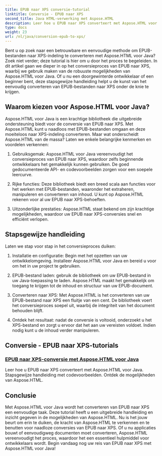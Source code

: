 ```yaml
---
title: EPUB naar XPS conversie-tutorial
linktitle: Conversie - EPUB naar XPS
second_title: Java HTML-verwerking met Aspose.HTML
description: Leer hoe u EPUB naar XPS converteert met Aspose.HTML voor Java. In deze zelfstudies vindt u een stapsgewijze handleiding en codevoorbeelden waarin u de mogelijkheden van Aspose.HTML verkent.
type: docs
weight: 23
url: /nl/java/conversion-epub-to-xps/
---
```


Bent u op zoek naar een betrouwbare en eenvoudige methode om EPUB-bestanden naar XPS-indeling te converteren met Aspose.HTML voor Java? Zoek niet verder; deze tutorial is hier om u door het proces te begeleiden. In dit artikel gaan we dieper in op het conversieproces van EPUB naar XPS, waarbij we gebruik maken van de robuuste mogelijkheden van Aspose.HTML voor Java. Of u nu een doorgewinterde ontwikkelaar of een beginner bent, deze stapsgewijze handleiding helpt u de kunst van het eenvoudig converteren van EPUB-bestanden naar XPS onder de knie te krijgen.

## Waarom kiezen voor Aspose.HTML voor Java?

Aspose.HTML voor Java is een krachtige bibliotheek die uitgebreide ondersteuning biedt voor de conversie van EPUB naar XPS. Met Aspose.HTML kunt u naadloos met EPUB-bestanden omgaan en deze moeiteloos naar XPS-indeling converteren. Maar wat onderscheidt Aspose.HTML van de massa? Laten we enkele belangrijke kenmerken en voordelen verkennen:

1. Gebruiksgemak: Aspose.HTML voor Java vereenvoudigt het conversieproces van EPUB naar XPS, waardoor zelfs beginnende ontwikkelaars het gemakkelijk kunnen gebruiken. De goed gedocumenteerde API- en codevoorbeelden zorgen voor een soepele leercurve.

2. Rijke functies: Deze bibliotheek biedt een breed scala aan functies voor het werken met EPUB-bestanden, waaronder het extraheren, manipuleren en converteren van inhoud. U kunt op Aspose.HTML rekenen voor al uw EPUB naar XPS-behoeften.

3. Uitzonderlijke prestaties: Aspose.HTML staat bekend om zijn krachtige mogelijkheden, waardoor uw EPUB naar XPS-conversies snel en efficiënt verlopen.

## Stapsgewijze handleiding

Laten we stap voor stap in het conversieproces duiken:

1. Installatie en configuratie: Begin met het opzetten van uw ontwikkelomgeving. Installeer Aspose.HTML voor Java en bereid u voor om het in uw project te gebruiken.

2. EPUB-bestand laden: gebruik de bibliotheek om uw EPUB-bestand in uw Java-toepassing te laden. Aspose.HTML maakt het gemakkelijk om toegang te krijgen tot de inhoud en structuur van uw EPUB-document.

3. Converteren naar XPS: Met Aspose.HTML is het converteren van uw EPUB-bestand naar XPS een fluitje van een cent. De bibliotheek voert het conversieproces soepel uit, waarbij de integriteit van het document behouden blijft.

4. Ontdek het resultaat: nadat de conversie is voltooid, onderzoekt u het XPS-bestand en zorgt u ervoor dat het aan uw vereisten voldoet. Indien nodig kunt u de inhoud verder manipuleren.

## Conversie - EPUB naar XPS-tutorials
### [EPUB naar XPS-conversie met Aspose.HTML voor Java](./convert-epub-to-xps/)
Leer hoe u EPUB naar XPS converteert met Aspose.HTML voor Java. Stapsgewijze handleiding met codevoorbeelden. Ontdek de mogelijkheden van Aspose.HTML.

## Conclusie

Met Aspose.HTML voor Java wordt het converteren van EPUB naar XPS een eenvoudige taak. Deze tutorial heeft u een uitgebreide handleiding en inzicht gegeven in de mogelijkheden van Aspose.HTML. Nu is het jouw beurt om erin te duiken, de kracht van Aspose.HTML te verkennen en te benutten voor naadloze conversies van EPUB naar XPS. Of u nu applicaties bouwt of eenvoudigweg documenten moet converteren, Aspose.HTML vereenvoudigt het proces, waardoor het een essentieel hulpmiddel voor ontwikkelaars wordt. Begin vandaag nog uw reis van EPUB naar XPS met Aspose.HTML voor Java!